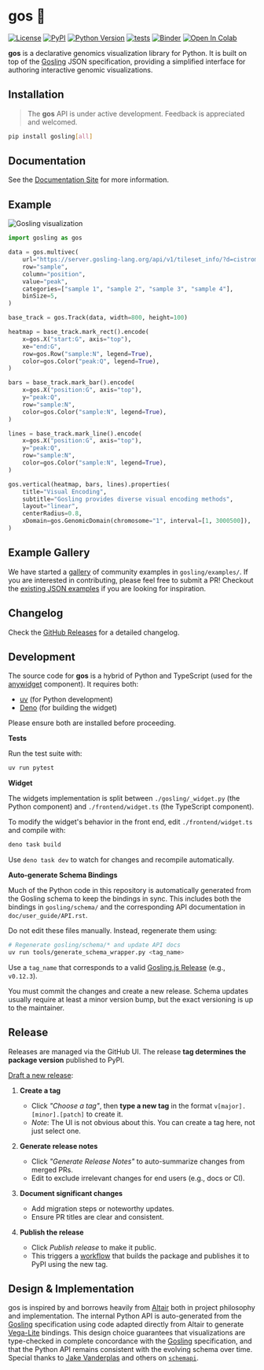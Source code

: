 # gos 🦆

[![License](https://img.shields.io/pypi/l/gosling.svg?color=green)](https://github.com/gosling-lang/gos/raw/main/LICENSE)
[![PyPI](https://img.shields.io/pypi/v/gosling.svg?color=green)](https://pypi.org/project/gosling)
[![Python Version](https://img.shields.io/pypi/pyversions/gosling.svg?color=green)](https://python.org)
[![tests](https://github.com/gosling-lang/gos/workflows/Test/badge.svg)](https://github.com/gosling-lang/gos/actions)
[![Binder](https://mybinder.org/badge_logo.svg)](https://mybinder.org/v2/gh/gosling-lang/gos/main?filepath=notebooks%2Fmultiple-coordinated-views.ipynb)
[![Open In Colab](https://colab.research.google.com/assets/colab-badge.svg)](https://colab.research.google.com/github/gosling-lang/gos/blob/main/notebooks/multiple-coordinated-views.ipynb)

**gos** is a declarative genomics visualization library for Python.
It is built on top of the [Gosling] JSON specification, providing a
simplified interface for authoring interactive genomic visualizations.


## Installation

> The **gos** API is under active development. Feedback is appreciated and welcomed.

```bash
pip install gosling[all]
```

## Documentation

See the [Documentation Site](https://gosling-lang.github.io/gos) for more information.

## Example

<img src="https://github.com/gosling-lang/gos/raw/main/doc/_static/example.gif" alt="Gosling visualization"/>

```python
import gosling as gos

data = gos.multivec(
    url="https://server.gosling-lang.org/api/v1/tileset_info/?d=cistrome-multivec",
    row="sample",
    column="position",
    value="peak",
    categories=["sample 1", "sample 2", "sample 3", "sample 4"],
    binSize=5,
)

base_track = gos.Track(data, width=800, height=100)

heatmap = base_track.mark_rect().encode(
    x=gos.X("start:G", axis="top"),
    xe="end:G",
    row=gos.Row("sample:N", legend=True),
    color=gos.Color("peak:Q", legend=True),
)

bars = base_track.mark_bar().encode(
    x=gos.X("position:G", axis="top"),
    y="peak:Q",
    row="sample:N",
    color=gos.Color("sample:N", legend=True),
)

lines = base_track.mark_line().encode(
    x=gos.X("position:G", axis="top"),
    y="peak:Q",
    row="sample:N",
    color=gos.Color("sample:N", legend=True),
)

gos.vertical(heatmap, bars, lines).properties(
    title="Visual Encoding",
    subtitle="Gosling provides diverse visual encoding methods",
    layout="linear",
    centerRadius=0.8,
    xDomain=gos.GenomicDomain(chromosome="1", interval=[1, 3000500]),
)
```

## Example Gallery

We have started a [gallery](https://gosling-lang.github.io/gos/gallery/index.html) of
community examples in `gosling/examples/`. If you are interested in contributing, please
feel free to submit a PR! Checkout the [existing JSON examples](http://gosling-lang.org/examples/)
if you are looking for inspiration.

## Changelog

Check the [GitHub Releases](https://github.com/gosling-lang/gos/releases)
for a detailed changelog.

## **Development**

The source code for **gos** is a hybrid of Python and TypeScript (used for the
[anywidget](https://github.com/manzt/anywidget) component). It requires both:

- [uv](https://github.com/astral-sh/uv) (for Python development)
- [Deno](https://deno.land) (for building the widget)

Please ensure both are installed before proceeding.

**Tests**

Run the test suite with:

```sh
uv run pytest
```

**Widget**

The widgets implementation is split between `./gosling/_widget.py` (the Python
component) and `./frontend/widget.ts` (the TypeScript component). 

To modify the widget's behavior in the front end, edit `./frontend/widget.ts`
and compile with:

```sh
deno task build
```

Use `deno task dev` to watch for changes and recompile automatically.

**Auto-generate Schema Bindings**

Much of the Python code in this repository is automatically generated from the
Gosling schema to keep the bindings in sync. This includes both the bindings in
`gosling/schema/` and the corresponding API documentation in
`doc/user_guide/API.rst`.

Do not edit these files manually. Instead, regenerate them using:

```sh
# Regenerate gosling/schema/* and update API docs
uv run tools/generate_schema_wrapper.py <tag_name>
```

Use a `tag_name` that corresponds to a valid [Gosling.js
Release](https://github.com/gosling-lang/gosling.js/releases) (e.g.,
`v0.12.3`).

You must commit the changes and create a new release. Schema updates usually
require at least a minor version bump, but the exact versioning is up to the
maintainer.

## Release

Releases are managed via the GitHub UI. The release **tag determines the
package version** published to PyPI.

[Draft a new release](https://github.com/gosling-lang/gos/releases/new):

1. **Create a tag**

   - Click _"Choose a tag"_, then **type a new tag** in the format
     `v[major].[minor].[patch]` to create it.
   - _Note_: The UI is not obvious about this. You can create a tag here, not
     just select one.

2. **Generate release notes**

   - Click _"Generate Release Notes"_ to auto-summarize changes from merged PRs.
   - Edit to exclude irrelevant changes for end users (e.g., docs or CI).

3. **Document significant changes**

   - Add migration steps or noteworthy updates.
   - Ensure PR titles are clear and consistent.

4. **Publish the release**

   - Click _Publish release_ to make it public.
   - This triggers a [workflow](.github/workflows/release.yml) that builds the
   package and publishes it to PyPI using the new tag.

## Design & Implementation

gos is inspired by and borrows heavily from [Altair] both in project philosophy
and implementation. The internal Python API is auto-generated from the
[Gosling] specification using code adapted directly from Altair to generate
[Vega-Lite] bindings. This design choice guarantees that visualizations are
type-checked in complete concordance with the [Gosling] specification, and that
the Python API remains consistent with the evolving schema over time. Special thanks to
[Jake Vanderplas](https://github.com/jakevdp) and others on
[`schemapi`](https://github.com/altair-viz/altair/tree/master/tools/schemapi).

[Gosling]: https://github.com/gosling-lang/gosling.js
[Altair]: https://github.com/altair-viz/altair
[Vega-Lite]: https://github.com/vega/vega-lite
